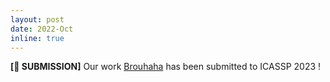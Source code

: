 ```yaml
---
layout: post
date: 2022-Oct
inline: true
---
```


**[📝 SUBMISSION]** Our work [Brouhaha](https://twitter.com/LavechinMarvin/status/1585645131251605504?s=20&t=jpkPzVjWFAs9horYBrDyyw) has been submitted to ICASSP 2023 !
